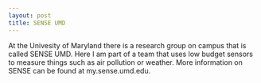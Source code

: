 ```yaml
---
layout: post
title: SENSE UMD
---
```


At the Univesity of Maryland there is a research group on campus that is called SENSE UMD. Here I am part of a team that uses low budget sensors to measure things such as air pollution or weather. More information on SENSE can be found at my.sense.umd.edu.
